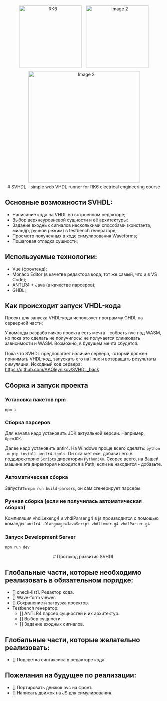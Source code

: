 <div align="center">
    <img src="https://github.com/AAOleynikov/MVHDL/assets/157613831/19e7d8c5-7ebb-46ea-9561-be825d3d8943" alt="RK6" width="200" style="display:inline-block; margin: 5px;">
    <img src="https://github.com/user-attachments/assets/4ed0606c-ab9b-41ca-9151-772399b2e51d" alt="Image 2" width="200" style="display:inline-block; margin: 5px;">
    <img src="https://github.com/user-attachments/assets/dd397784-c4b8-41d7-855c-de774b87fd15" alt="Image 2" width="355" style="display:inline-block; margin: 5px;">
</div>

<div align="center" markdown="1">
# SVHDL - simple web VHDL runner for RK6 electrical engineering course
</div>


## Основные возможности SVHDL:

* Написание кода на VHDL во встроенном редакторе;
* Выбор верхнеуровневой сущности и её архитектуры;
* Задание входных сигналов несколькими способами (константа, миандр, ручной режим) в testbench генераторе;
* Просмотр полученных в ходе симулирования Waveforms;
* Пошаговая отладка сущности;

## Используемые технологии:

- Vue (фронтенд);
- Monaco Editor (в качетве редактора кода, тот же самый, что и в VS Code);
- ANTLR4 + Java (в качестве парсеров);
- GHDL;

## Как происходит запуск VHDL-кода

Проект для запуска VHDL-кода использует программу GHDL на серверной части;

У команды разработчиков проекта есть мечта - собрать nvc под WASM, но пока это сделать не получилось: не получается слинковать зависимости и WASM. Возможно, в будущем мечта сбудется.

Пока что SVHDL предполагает наличие сервера, который должен принимать VHDL-код, запускать его на linux и возвращать результаты симуляции. Исходный код сервера: https://github.com/AAOleynikov/SVHDL_back

## Сборка и запуск проекта

### Установка пакетов npm

`npm i`

### Сборка парсеров

Для начала надо установить JDK актуальной версии. Например, `OpenJDK`.

Далее надо установить antlr4. На Windows проще всего сделать:
`python -m pip install antlr4-tools`.
Он скачает exe, добавит его в поддиректорию `Scripts` директории `Python3XX`. Скорее всего, на Вашей машине эта директория находится в Path, если не находится - добавьте.

### Автоматическая сборка

Запустить `npm run build-parsers`, он сам сгенерирует парсеры

### Ручная сборка (если не получилась автоматическая сборка)

Компиляция vhdlLexer.g4 и vhdlParser.g4 в js производится с помощью команды:
`antlr4 -Dlanguage=JavaScript vhdlLexer.g4 vhdlParser.g4`

### Запуск Development Server

`npm run dev`

<div align="center" markdown="1">
# Протокод развития SVHDL
</div>

## Глобальные части, которые необходимо реализовать в обязательном порядке:
    
- [] check-list1.	Редактор кода.
- [] Wave-form viewer.
- [] Сохранение и загрузка проектов.
- Testbench генератор:
	- [] ANTLR4 парсер сущностей и их архитектур.
	- [] Выбор сущности.
	- [] Задание входных сигналов.

## Глобальные части, которые желательно реализовать:
- [] Подсветка синтаксиса в редакторе кода.

## Пожелания на будущее по реализации:
- [] Портировать движок nvc на фронт.
- [] Написать движок на JS для симулирования.